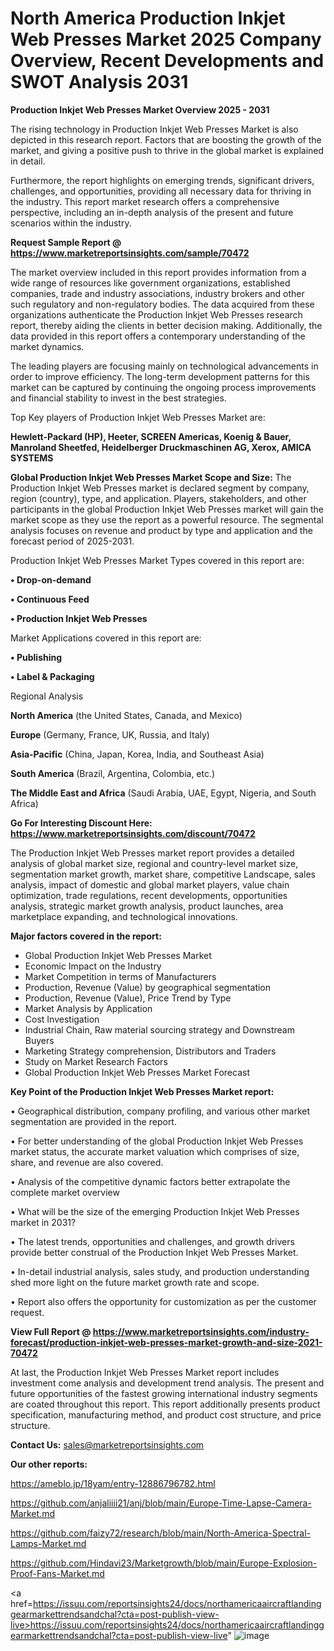 # North America Production Inkjet Web Presses Market 2025 Company Overview, Recent Developments and SWOT Analysis 2031

<Strong> Production Inkjet Web Presses Market Overview 2025 - 2031</strong>

The rising technology in Production Inkjet Web Presses Market is also depicted in this research report. Factors that are boosting the growth of the market, and giving a positive push to thrive in the global market is explained in detail.

Furthermore, the report highlights on emerging trends, significant drivers, challenges, and opportunities, providing all necessary data for thriving in the industry. This report market research offers a comprehensive perspective, including an in-depth analysis of the present and future scenarios within the industry.

<strong>Request Sample Report @ <a href=https://www.marketreportsinsights.com/sample/70472>https://www.marketreportsinsights.com/sample/70472</a></strong>

The market overview included in this report provides information from a wide range of resources like government organizations, established companies, trade and industry associations, industry brokers and other such regulatory and non-regulatory bodies. The data acquired from these organizations authenticate the Production Inkjet Web Presses research report, thereby aiding the clients in better decision making. Additionally, the data provided in this report offers a contemporary understanding of the market dynamics.

The leading players are focusing mainly on technological advancements in order to improve efficiency. The long-term development patterns for this market can be captured by continuing the ongoing process improvements and financial stability to invest in the best strategies.

Top Key players of Production Inkjet Web Presses Market are:

<strong>Hewlett-Packard (HP), Heeter, SCREEN Americas, Koenig & Bauer, Manroland Sheetfed, Heidelberger Druckmaschinen AG, Xerox, AMICA SYSTEMS</strong>

<strong><b>Global Production Inkjet Web Presses Market Scope and Size:</b></strong>
The Production Inkjet Web Presses market is declared segment by company, region (country), type, and application. Players, stakeholders, and other participants in the global Production Inkjet Web Presses market will gain the market scope as they use the report as a powerful resource. The segmental analysis focuses on revenue and product by type and application and the forecast period of 2025-2031.

Production Inkjet Web Presses Market Types covered in this report are:

<strong>• Drop-on-demand

• Continuous Feed

• Production Inkjet Web Presses</strong>

Market Applications covered in this report are:

<strong>• Publishing

• Label & Packaging</strong> 

Regional Analysis

<strong>North America</strong> (the United States, Canada, and Mexico)

<strong>Europe</strong> (Germany, France, UK, Russia, and Italy)

<strong>Asia-Pacific</strong> (China, Japan, Korea, India, and Southeast Asia)

<strong>South America</strong> (Brazil, Argentina, Colombia, etc.)

<strong>The Middle East and Africa</strong> (Saudi Arabia, UAE, Egypt, Nigeria, and South Africa)

<strong>Go For Interesting Discount Here: <a href=https://www.marketreportsinsights.com/discount/70472>https://www.marketreportsinsights.com/discount/70472</a></strong>

The Production Inkjet Web Presses market report provides a detailed analysis of global market size, regional and country-level market size, segmentation market growth, market share, competitive Landscape, sales analysis, impact of domestic and global market players, value chain optimization, trade regulations, recent developments, opportunities analysis, strategic market growth analysis, product launches, area marketplace expanding, and technological innovations.

<strong><b>Major factors covered in the report:</b></strong>
<ul>
  <li>Global Production Inkjet Web Presses Market </li>
  <li>Economic Impact on the Industry</li>
  <li>Market Competition in terms of Manufacturers</li>
  <li>Production, Revenue (Value) by geographical segmentation</li>
  <li>Production, Revenue (Value), Price Trend by Type</li>
  <li>Market Analysis by Application</li>
  <li>Cost Investigation</li>
  <li>Industrial Chain, Raw material sourcing strategy and Downstream Buyers</li>
  <li>Marketing Strategy comprehension, Distributors and Traders</li>
  <li>Study on Market Research Factors</li>
  <li>Global Production Inkjet Web Presses Market Forecast</li>
</ul>

<strong><b>Key Point of the Production Inkjet Web Presses Market report:</b></strong>

• Geographical distribution, company profiling, and various other market segmentation are provided in the report.

• For better understanding of the global Production Inkjet Web Presses market status, the accurate market valuation which comprises of size, share, and revenue are also covered.

• Analysis of the competitive dynamic factors better extrapolate the complete market overview

• What will be the size of the emerging Production Inkjet Web Presses market in 2031?

• The latest trends, opportunities and challenges, and growth drivers provide better construal of the Production Inkjet Web Presses Market.

• In-detail industrial analysis, sales study, and production understanding shed more light on the future market growth rate and scope.

• Report also offers the opportunity for customization as per the customer request.

<strong><b>View Full Report @ <a href=https://www.marketreportsinsights.com/industry-forecast/production-inkjet-web-presses-market-growth-and-size-2021-70472>https://www.marketreportsinsights.com/industry-forecast/production-inkjet-web-presses-market-growth-and-size-2021-70472</a></b></strong>


At last, the Production Inkjet Web Presses Market report includes investment come analysis and development trend analysis. The present and future opportunities of the fastest growing international industry segments are coated throughout this report. This report additionally presents product specification, manufacturing method, and product cost structure, and price structure.

<strong>Contact Us:</strong>
sales@marketreportsinsights.com

<strong>Our other reports:</strong>

<a href=https://ameblo.jp/18yam/entry-12886796782.html>https://ameblo.jp/18yam/entry-12886796782.html</a>

<a href=https://github.com/anjaliiii21/anj/blob/main/Europe-Time-Lapse-Camera-Market.md>https://github.com/anjaliiii21/anj/blob/main/Europe-Time-Lapse-Camera-Market.md</a>

<a href=https://github.com/faizy72/research/blob/main/North-America-Spectral-Lamps-Market.md>https://github.com/faizy72/research/blob/main/North-America-Spectral-Lamps-Market.md</a>

<a href=https://github.com/Hindavi23/Marketgrowth/blob/main/Europe-Explosion-Proof-Fans-Market.md>https://github.com/Hindavi23/Marketgrowth/blob/main/Europe-Explosion-Proof-Fans-Market.md</a>

<a href=https://issuu.com/reportsinsights24/docs/northamericaaircraftlandinggearmarkettrendsandchal?cta=post-publish-view-live>https://issuu.com/reportsinsights24/docs/northamericaaircraftlandinggearmarkettrendsandchal?cta=post-publish-view-live</a>"
![image](https://github.com/user-attachments/assets/befc3e84-a197-4e55-88f0-8208b974986e)
